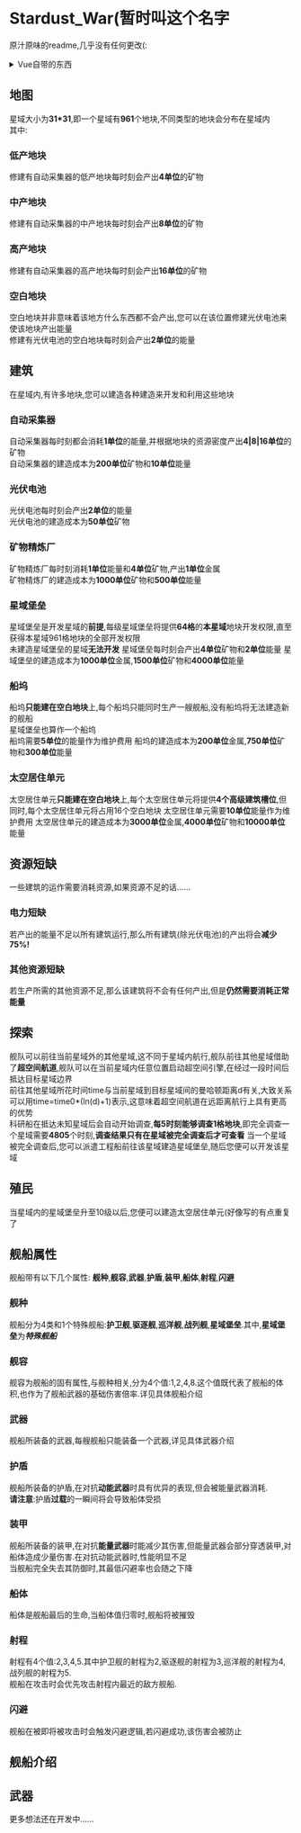 # Stardust_War(暂时叫这个名字

<p>原汁原味的readme,几乎没有任何更改(:</p>

<details>
<summary>Vue自带的东西</summary>

### Project setup
```
pnpm install
```

### Compiles and hot-reloads for development
```
pnpm run serve
```

### Compiles and minifies for production
```
pnpm run build
```

### Lints and fixes files
```
pnpm run lint
```

### Customize configuration
See [Configuration Reference](https://cli.vuejs.org/config/).

</details>

## 地图
星域大小为**31*31**,即一个星域有**961**个地块,不同类型的地块会分布在星域内  
其中:  
### 低产地块
修建有自动采集器的低产地块每时刻会产出**4单位**的矿物
### 中产地块
修建有自动采集器的中产地块每时刻会产出**8单位**的矿物
### 高产地块
修建有自动采集器的高产地块每时刻会产出**16单位**的矿物
### 空白地块
空白地块并非意味着该地方什么东西都不会产出,您可以在该位置修建光伏电池来使该地块产出能量  
修建有光伏电池的空白地块每时刻会产出**2单位**的能量

## 建筑
在星域内,有许多地块,您可以建造各种建造来开发和利用这些地块
### 自动采集器
自动采集器每时刻都会消耗**1单位**的能量,并根据地块的资源密度产出**4|8|16单位**的矿物  
自动采集器的建造成本为**200单位**矿物和**10单位**能量  
### 光伏电池
光伏电池每时刻会产出**2单位**的能量  
光伏电池的建造成本为**50单位**矿物  
### 矿物精炼厂
矿物精炼厂每时刻消耗**1单位**能量和**4单位**矿物,产出**1单位**金属  
矿物精炼厂的建造成本为**1000单位**矿物和**500单位**能量  
### 星域堡垒
星域堡垒是开发星域的**前提**,每级星域堡垒将提供**64格**的**本星域**地块开发权限,直至获得本星域961格地块的全部开发权限  
未建造星域堡垒的星域**无法开发**
星域堡垒每时刻会产出**4单位**矿物和**2单位**能量
星域堡垒的建造成本为**1000单位**金属,**1500单位**矿物和**4000单位**能量
### 船坞
船坞**只能建在空白地块**上,每个船坞只能同时生产一艘舰船,没有船坞将无法建造新的舰船  
星域堡垒也算作一个船坞  
船坞需要**5单位**的能量作为维护费用
船坞的建造成本为**200单位**金属,**750单位**矿物和**300单位**能量
### 太空居住单元
太空居住单元**只能建在空白地块**上,每个太空居住单元将提供**4个高级建筑槽位**,但同时,每个太空居住单元将占用16个空白地块
太空居住单元需要**10单位**能量作为维护费用
太空居住单元的建造成本为**3000单位**金属,**4000单位**矿物和**10000单位**能量

## 资源短缺
一些建筑的运作需要消耗资源,如果资源不足的话......  
### 电力短缺
若产出的能量不足以所有建筑运行,那么所有建筑(除光伏电池)的产出将会**减少75%!**  
### 其他资源短缺
若生产所需的其他资源不足,那么该建筑将不会有任何产出,但是**仍然需要消耗正常能量**  

## 探索
舰队可以前往当前星域外的其他星域,这不同于星域内航行,舰队前往其他星域借助了**超空间航道**,舰队可以在当前星域内任意位置启动超空间引擎,在经过一段时间后抵达目标星域边界  
前往其他星域所花时间time与当前星域到目标星域间的曼哈顿距离d有关,大致关系可以用time=time0*(ln(d)+1)表示,这意味着超空间航道在远距离航行上具有更高的优势  
科研船在抵达未知星域后会自动开始调查,**每5时刻能够调查1格地块**,即完全调查一个星域需要**4805**个时刻,**调查结果只有在星域被完全调查后才可查看** 
当一个星域被完全调查后,您可以派遣工程船前往该星域建造星域堡垒,随后您便可以开发该星域

## 殖民
当星域内的星域堡垒升至10级以后,您便可以建造太空居住单元(好像写的有点重复了

## 舰船属性
舰船带有以下几个属性:
**舰种**,**舰容**,**武器**,**护盾**,**装甲**,**船体**,**射程**,**闪避**
### 舰种
舰船分为4类和1个特殊舰船:**护卫舰**,**驱逐舰**,**巡洋舰**,**战列舰**,**星域堡垒**.其中,**星域堡垒**为***特殊舰船***
### 舰容
舰容为舰船的固有属性,与舰种相关,分为4个值:1,2,4,8.这个值既代表了舰船的体积,也作为了舰船武器的基础伤害倍率.详见具体舰船介绍
### 武器
舰船所装备的武器,每艘舰船只能装备一个武器,详见具体武器介绍
### 护盾
舰船所装备的护盾,在对抗**动能武器**时具有优异的表现,但会被能量武器消耗.  
**请注意**:护盾**过载**的一瞬间将会导致船体受损
### 装甲
舰船所装备的装甲,在对抗**能量武器**时能减少其伤害,但能量武器会部分穿透装甲,对船体造成少量伤害.在对抗动能武器时,性能明显不足  
当舰船完全失去其防御时,其最低闪避率也会随之下降
### 船体
船体是舰船最后的生命,当船体值归零时,舰船将被摧毁
### 射程
射程有4个值:2,3,4,5.其中护卫舰的射程为2,驱逐舰的射程为3,巡洋舰的射程为4,战列舰的射程为5.  
舰船在攻击时会优先攻击射程内最近的敌方舰船.
### 闪避
舰船在被即将被攻击时会触发闪避逻辑,若闪避成功,该伤害会被防止

## 舰船介绍

## 武器
更多想法还在开发中......

